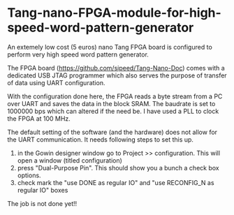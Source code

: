 # Tang-nano-FPGA-module-for-high-speed-word-pattern-generator
An extemely low cost (5 euros) nano Tang FPGA board is configured to perform very high speed word pattern generator.

The FPGA board (https://github.com/sipeed/Tang-Nano-Doc) comes with a dedicated USB JTAG programmer which also serves the purpose of transfer of data using UART configuration. 

With the configuration done here, the FPGA reads a byte stream from a PC over UART and saves the data in the block SRAM. The baudrate is set to 1000000 bps which can altered if the need be. I have used a PLL to clock the FPGA at 100 MHz. 


The default setting of the software (and the hardware) does not allow for the UART communication. It needs following steps to set this up.
1. in the Gowin designer window go to Project >> configuration. This will open a window (titled configuration)
2. press "Dual-Purpose Pin". This should show you a bunch a check box options.
3. check mark the "use DONE as regular IO" and "use RECONFIG_N as regular IO" boxes

The job is not done yet!!




